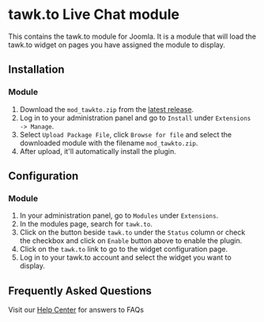 # tawk.to Live Chat module

This contains the tawk.to module for Joomla. It is a module that will load the tawk.to widget on pages you have assigned the module to display.

## Installation

### Module
1. Download the `mod_tawkto.zip` from the [latest release](https://github.com/tawk/tawk-joomla/releases).
2. Log in to your administration panel and go to `Install` under `Extensions -> Manage`.
3. Select `Upload Package File`, click `Browse for file` and select the downloaded module with the filename `mod_tawkto.zip`.
4. After upload, it'll automatically install the plugin.

## Configuration

### Module
1. In your administration panel, go to `Modules` under `Extensions`.
2. In the modules page, search for `tawk.to`.
3. Click on the button beside `tawk.to` under the `Status` column or check the checkbox and click on `Enable` button above to enable the plugin.
4. Click on the `tawk.to` link to go to the widget configuration page.
5. Log in to your tawk.to account and select the widget you want to display.

## Frequently Asked Questions
Visit our [Help Center](https://help.tawk.to/) for answers to FAQs
